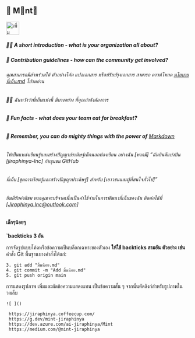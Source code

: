 ## 🐾 M📌nt🌙

<body>
    <a href="https://lin.ee/jRW9a2Uj"><img src="https://scdn.line-apps.com/n/line_add_friends/btn/th.png" alt="เพิ่มเพื่อน" height="36" border="0"></a>
</body>



##### **🙋‍♀️ A short introduction - what is your organization all about?**
##### **🌈 Contribution guidelines - how can the community get involved?**
###### คุณสามารถมีส่วนร่วมได้ ตัวอย่างโค้ด แปลเอกสาร หรือปรับปรุงเอกสาร สามารถ ดาวน์โหลด  [นโยบายที่เก็บ.md](https://github.com/jiraphinya-lnc/.github/blob/main/profile/%E0%B8%99%E0%B9%82%E0%B8%A2%E0%B8%9A%E0%B8%B2%E0%B8%A2%E0%B8%97%E0%B8%B5%E0%B9%88%E0%B9%80%E0%B8%81%E0%B9%87%E0%B8%9A.md) โปรดอ่าน
######  👩‍💻 ฉันหวังว่าที่เก็บเเห่งนี้ มีบางอย่าง ที่คุณกำลังต้องการ
###### **🍿 Fun facts - what does your team eat for breakfast?**

###### **🧙 Remember, you can do mighty things with the power of** [Markdown](https://docs.github.com/github/writing-on-github/getting-started-with-writing-and-formatting-on-github/basic-writing-and-formatting-syntax)
###### ให้เป็นแหล่งเรียนรู้และสร้างปัญญาประดิษฐ์เด็กนอกห้องเรียน อย่างฉัน [หากมี] “ฉันยินดีแบ่งปัน [jiraphinya-lnc] กับชุมชน GitHub  
###### ที่เก็บ [ชุดการเรียนรู้และสร้างปัญญาประดิษฐ์] สำหรับ [เยาวชนและผู้ที่สนใจทั่วไป]”
###### ยินดีรับคำติชม หากคุณจะบริจาคเพื่อเป็นค่าใช้จ่ายในการพัฒนาที่เก็บของฉัน ติดต่อได้ที่ [Jiraphinya.lnc@outlook.com]

#### เล็กๆน้อยๆ
**`backticks 3 อัน**

การจัดรูปแบบโค้ดหรือข้อความเป็นบล็อกเฉพาะของตัวเอง **ให้ใช้ backticks สามอัน**
**ตัวอย่าง** **เช่น**  คำสั่ง Git พื้นฐานบางคำสั่งได้แก่:
```
3. git add "มิ้นน้อย.md"
4. git commit -m "Add มิ้นน้อย.md"
5. git push origin main
```
การแสดงรูปภาพ เพิ่มและตัดข้อความแสดงแทน เป็นข้อความสั้น ๆ  จากนั้นตัดลิงก์สําหรับรูปภาพในวงเล็บ
```
![ ]()
```

```
 https://jiraphinya.coffeecup.com/
 https://g.dev/mint-jiraphinya
 https://dev.azure.com/ai-jiraphinya/Mint
 https://medium.com/@mint-jiraphinya

```
